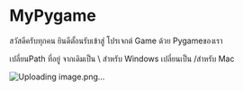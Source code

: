 # MyPygame
สวัสดีครับทุกคน ยินดีตั้อนรับเข้าสู่ โปรเจกต์ Game ด้วย Pygameของเรา

เปลี่ยนPath ที่อยู่ จากเดิมเป็น \ สำหรับ Windows 	เปลี่ยนเป็น /สำหรับ Mac

![Uploading image.png…]()


